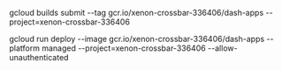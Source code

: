 gcloud builds submit --tag gcr.io/xenon-crossbar-336406/dash-apps --project=xenon-crossbar-336406

gcloud run deploy --image gcr.io/xenon-crossbar-336406/dash-apps --platform managed --project=xenon-crossbar-336406 --allow-unauthenticated